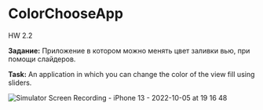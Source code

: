 # ColorChooseApp
HW 2.2

**Задание:** Приложение в котором можно менять цвет
заливки вью, при помощи слайдеров.

**Task:** An application in which you can change the color
of the view fill using sliders.

![Simulator Screen Recording - iPhone 13 - 2022-10-05 at 19 16 48](https://user-images.githubusercontent.com/97275239/194049714-5e0a989f-936d-46ee-8d89-2df85d2f268f.gif)
